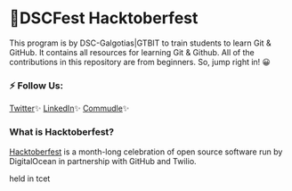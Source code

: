 # 🎉DSCFest Hacktoberfest
This program is by DSC-Galgotias|GTBIT to train students to learn Git & GitHub. It contains all resources for learning Git & Github. All of the contributions in this repository are from beginners. So, jump right in! 😀

### ⚡️ Follow Us:

[Twitter](https://twitter.com/DSC_GU)✨
[LinkedIn](https://www.linkedin.com/company/dsc-galgotias/)✨
[Commudle](https://commudle.com/dsc-galgotias-university)✨


### What is Hacktoberfest?
[Hacktoberfest](https://hacktoberfest.digitalocean.com) is a month-long celebration of open source software run by DigitalOcean in partnership with GitHub and Twilio.

held in tcet
